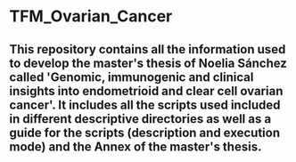 # TFM_Ovarian_Cancer
## This repository contains all the information used to develop the master's thesis of Noelia Sánchez called 'Genomic, immunogenic and clinical insights into endometrioid and clear cell ovarian cancer'. It includes all the scripts used included in different descriptive directories as well as a guide for the scripts (description and execution mode) and the Annex of the master's thesis.
